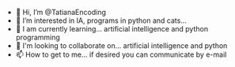 - 👋 Hi, I’m @TatianaEncoding
- 👀 I’m interested in IA, programs in python and cats...
- 🌱 I am currently learning... artificial intelligence and python programming
- 💞️ I'm looking to collaborate on... artificial intelligence and python
- 📫 How to get to me... if desired you can communicate by e-mail 

<!---
TatianaEncoding/TatianaEncoding is a ✨ special ✨ repository because its `README.md` (this file) appears on your GitHub profile.
You can click the Preview link to take a look at your changes.
--->
